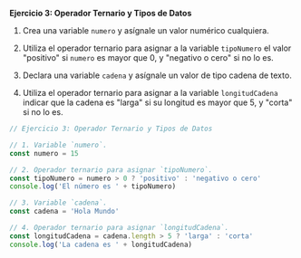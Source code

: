 **Ejercicio 3: Operador Ternario y Tipos de Datos**

1. Crea una variable `numero` y asígnale un valor numérico cualquiera.

2. Utiliza el operador ternario para asignar a la variable `tipoNumero` el valor "positivo" si `numero` es mayor que 0, y "negativo o cero" si no lo es.

3. Declara una variable `cadena` y asígnale un valor de tipo cadena de texto.

4. Utiliza el operador ternario para asignar a la variable `longitudCadena` indicar que la cadena es "larga" si su longitud es mayor que 5, y "corta" si no lo es.

```javascript
// Ejercicio 3: Operador Ternario y Tipos de Datos

// 1. Variable `numero`.
const numero = 15

// 2. Operador ternario para asignar `tipoNumero`.
const tipoNumero = numero > 0 ? 'positivo' : 'negativo o cero'
console.log('El número es ' + tipoNumero)

// 3. Variable `cadena`.
const cadena = 'Hola Mundo'

// 4. Operador ternario para asignar `longitudCadena`.
const longitudCadena = cadena.length > 5 ? 'larga' : 'corta'
console.log('La cadena es ' + longitudCadena)
```
